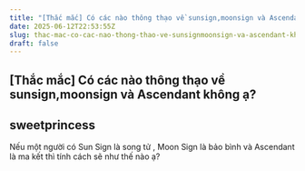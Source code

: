```yaml
---
title: "[Thắc mắc] Có các nào thông thạo về sunsign,moonsign và Ascendant  không ạ?"
date: 2025-06-12T22:53:55Z
slug: thac-mac-co-cac-nao-thong-thao-ve-sunsignmoonsign-va-ascendant-khong-a
draft: false
---
```


## [Thắc mắc] Có các nào thông thạo về sunsign,moonsign và Ascendant  không ạ?

## sweetprincess

Nếu một người có Sun Sign là song tử , Moon Sign là bảo bình và  Ascendant là ma kết thì tính cách sẽ như thế nào ạ?